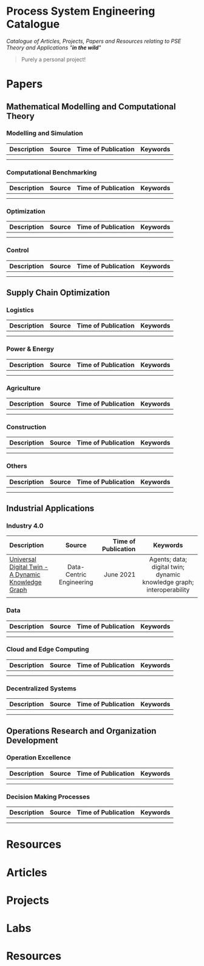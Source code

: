 # Process System Engineering Catalogue
*Catalogue of Articles, Projects, Papers and Resources relating to PSE Theory and Applications "**in the wild**"*
> Purely a personal project!

# Papers
## Mathematical Modelling and Computational Theory
### Modelling and Simulation
| Description | Source | Time of Publication | Keywords |
| :--- | :---:|---:|:---: |
|||||
|||||

### Computational Benchmarking
| Description | Source | Time of Publication | Keywords |
| :--- | :---:|---:|:---: |
|||||
|||||

### Optimization
| Description | Source | Time of Publication | Keywords |
| :--- | :---:|---:|:---: |
|||||
|||||

### Control
| Description | Source | Time of Publication | Keywords |
| :--- | :---:|---:|:---: |
|||||
|||||
</p></details>

## Supply Chain Optimization
### Logistics
| Description | Source | Time of Publication | Keywords |
| :--- | :---:|---:|:---: |
|||||
|||||

### Power & Energy
| Description | Source | Time of Publication | Keywords |
| :--- | :---:|---:|:---: |
|||||
|||||

### Agriculture
| Description | Source | Time of Publication | Keywords |
| :--- | :---:|---:|:---: |
|||||
|||||

### Construction
| Description | Source | Time of Publication | Keywords |
| :--- | :---:|---:|:---: |
|||||
|||||

### Others
| Description | Source | Time of Publication | Keywords |
| :--- | :---:|---:|:---: |
|||||
|||||


## Industrial Applications
### Industry 4.0
| Description | Source | Time of Publication | Keywords |
| :--- | :---:|---:|:---: |
|[Universal Digital Twin - A Dynamic Knowledge Graph](https://www.cambridge.org/core/services/aop-cambridge-core/content/view/FD25CDFF886CD2ED33D1FDFC13F6BEAB/S2632673621000101a.pdf/universal-digital-twin-a-dynamic-knowledge-graph.pdf)|Data-Centric Engineering|June 2021|Agents; data; digital twin; dynamic knowledge graph; interoperability|
|||||

### Data
| Description | Source | Time of Publication | Keywords |
| :--- | :---:|---:|:---: |
|||||
|||||

### Cloud and Edge Computing
| Description | Source | Time of Publication | Keywords |
| :--- | :---:|---:|:---: |
|||||
|||||

### Decentralized Systems
| Description | Source | Time of Publication | Keywords |
| :--- | :---:|---:|:---: |
|||||
|||||


## Operations Research and Organization Development
### Operation Excellence
| Description | Source | Time of Publication | Keywords |
| :--- | :---:|---:|:---: |
|||||
|||||

### Decision Making Processes
| Description | Source | Time of Publication | Keywords |
| :--- | :---:|---:|:---: |
|||||
|||||


# Resources

# Articles

# Projects

# Labs

# Resources
